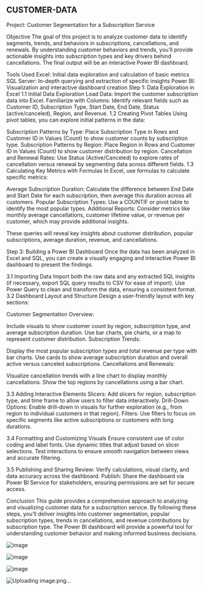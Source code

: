 ## CUSTOMER-DATA
Project: Customer Segmentation for a Subscription Service

Objective
The goal of this project is to analyze customer data to identify segments, trends, and behaviors in subscriptions, cancellations, and renewals. By understanding customer behaviors and trends, you’ll provide actionable insights into subscription types and key drivers behind cancellations. The final output will be an interactive Power BI dashboard.

Tools Used
Excel: Initial data exploration and calculation of basic metrics
SQL Server: In-depth querying and extraction of specific insights
Power BI: Visualization and interactive dashboard creation
Step 1: Data Exploration in Excel
1.1 Initial Data Exploration
Load Data: Import the customer subscription data into Excel.
Familiarize with Columns: Identify relevant fields such as Customer ID, Subscription Type, Start Date, End Date, Status (active/canceled), Region, and Revenue.
1.2 Creating Pivot Tables
Using pivot tables, you can explore initial patterns in the data:

Subscription Patterns by Type: Place Subscription Type in Rows and Customer ID in Values (Count) to show customer counts by subscription type.
Subscription Patterns by Region: Place Region in Rows and Customer ID in Values (Count) to show customer distribution by region.
Cancellation and Renewal Rates: Use Status (Active/Canceled) to explore rates of cancellation versus renewal by segmenting data across different fields.
1.3 Calculating Key Metrics with Formulas
In Excel, use formulas to calculate specific metrics:

Average Subscription Duration: Calculate the difference between End Date and Start Date for each subscription, then average this duration across all customers.
Popular Subscription Types: Use a COUNTIF or pivot table to identify the most popular types.
Additional Reports: Consider metrics like monthly average cancellations, customer lifetime value, or revenue per customer, which may provide additional insights.

These queries will reveal key insights about customer distribution, popular subscriptions, average duration, revenue, and cancellations.

Step 3: Building a Power BI Dashboard
Once the data has been analyzed in Excel and SQL, you can create a visually engaging and interactive Power BI dashboard to present the findings.

3.1 Importing Data
Import both the raw data and any extracted SQL insights (if necessary, export SQL query results to CSV for ease of import).
Use Power Query to clean and transform the data, ensuring a consistent format.
3.2 Dashboard Layout and Structure
Design a user-friendly layout with key sections:

Customer Segmentation Overview:

Include visuals to show customer count by region, subscription type, and average subscription duration.
Use bar charts, pie charts, or a map to represent customer distribution.
Subscription Trends:

Display the most popular subscription types and total revenue per type with bar charts.
Use cards to show average subscription duration and overall active versus canceled subscriptions.
Cancellations and Renewals:

Visualize cancellation trends with a line chart to display monthly cancellations.
Show the top regions by cancellations using a bar chart.

3.3 Adding Interactive Elements
Slicers: Add slicers for region, subscription type, and time frame to allow users to filter data interactively.
Drill-Down Options: Enable drill-down in visuals for further exploration (e.g., from region to individual customers in that region).
Filters: Use filters to focus on specific segments like active subscriptions or customers with long durations.

3.4 Formatting and Customizing Visuals
Ensure consistent use of color coding and label fonts.
Use dynamic titles that adjust based on slicer selections.
Test interactions to ensure smooth navigation between views and accurate filtering.

3.5 Publishing and Sharing
Review: Verify calculations, visual clarity, and data accuracy across the dashboard.
Publish: Share the dashboard via Power BI Service for stakeholders, ensuring permissions are set for secure access.

Conclusion
This guide provides a comprehensive approach to analyzing and visualizing customer data for a subscription service. By following these steps, you’ll deliver insights into customer segmentation, popular subscription types, trends in cancellations, and revenue contributions by subscription type. The Power BI dashboard will provide a powerful tool for understanding customer behavior and making informed business decisions.

![image](https://github.com/user-attachments/assets/936b4f70-6a14-49af-a686-0edc1df33b72)

![image](https://github.com/user-attachments/assets/e38c8a07-fe75-4c10-a577-b68661ad2927)

![image](https://github.com/user-attachments/assets/3012bfcf-d112-44cf-aec6-4e926bd904cf)

![Uploading image.png…]()



